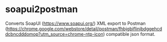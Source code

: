 # soapui2postman
Converts SoapUI (https://www.soapui.org/) XML export to Postman (https://chrome.google.com/webstore/detail/postman/fhbjgbiflinjbdggehcddcbncdddomop?utm_source=chrome-ntp-icon) compatible json format.
